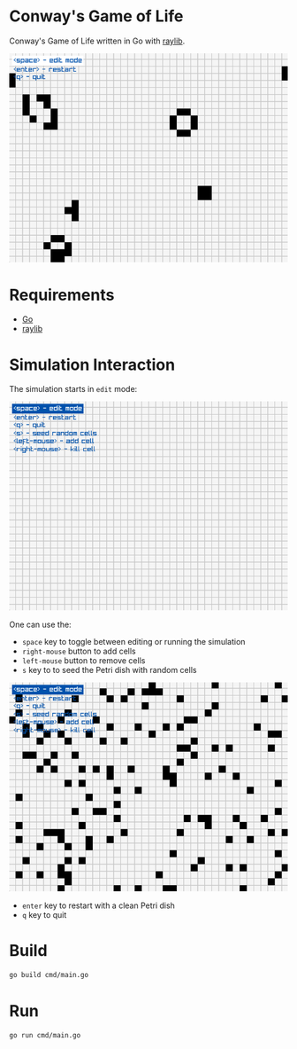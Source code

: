 # Conway's Game of Life

Conway's Game of Life written in Go with [raylib](https://github.com/raysan5/raylib).

![Game of Life](images/run.png)

# Requirements

- [Go](https://go.dev/)
- [raylib](https://github.com/raysan5/raylib)

# Simulation Interaction

The simulation starts in `edit` mode:

![start](images/start.png)

One can use the:
- `space` key to toggle between editing or running the simulation
- `right-mouse` button to add cells
- `left-mouse` button to remove cells
- `s` key to to seed the Petri dish with random cells

![seed dish](images/seed.png)

- `enter` key to restart with a clean Petri dish
- `q` key to quit

# Build

```bash
go build cmd/main.go
```

# Run

```bash
go run cmd/main.go
```

